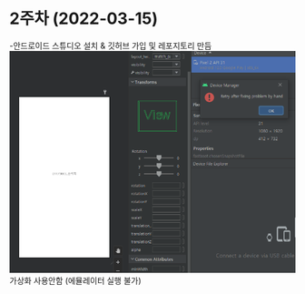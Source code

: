 # 2주차 (2022-03-15)
-안드로이드 스튜디오 설치 & 깃허브 가입 및 레포지토리 만듬
<img width="" height="" src="./pic/2주차.png"></img>
가상화 사용안함 (에뮬레이터 실행 불가)
